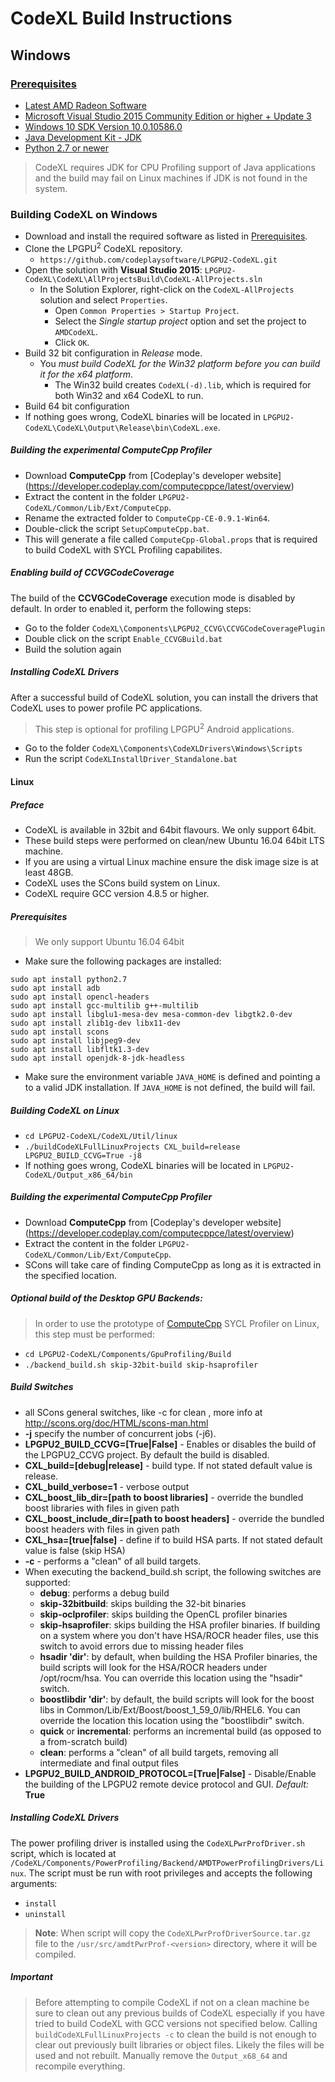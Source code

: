 CodeXL Build Instructions
===========================

## Windows

### [Prerequisites](#prerequisites)
* [Latest AMD Radeon Software](http://support.amd.com/en-us/download)
* [Microsoft Visual Studio 2015 Community Edition or higher + Update 3](https://visualstudio.microsoft.com/vs/older-downloads/)
* [Windows 10 SDK Version 10.0.10586.0](https://developer.microsoft.com/en-us/windows/downloads/sdk-archive)
* [Java Development Kit - JDK](http://www.oracle.com/technetwork/java/javase/downloads/jdk8-downloads-2133151.html)
* [Python 2.7 or newer](https://www.python.org/downloads/)

> CodeXL requires JDK for CPU Profiling support of Java applications and the build may fail on Linux machines if JDK is not found in the system.

### Building CodeXL on Windows

* Download and install the required software as listed in [Prerequisites](#prerequisites).
* Clone the LPGPU<sup>2</sup> CodeXL repository.
    * `https://github.com/codeplaysoftware/LPGPU2-CodeXL.git`
* Open the solution with **Visual Studio 2015**: `LPGPU2-CodeXL\CodeXL\AllProjectsBuild\CodeXL-AllProjects.sln`
  * In the Solution Explorer, right-click on the `CodeXL-AllProjects` solution and select `Properties`.
    * Open `Common Properties > Startup Project`.
    * Select the *Single startup project* option and set the project to `AMDCodeXL`.
    * Click `OK`.
* Build 32 bit configuration in *Release* mode.
  * You *must build CodeXL for the Win32 platform before you can build it for the x64 platform*.
    * The Win32 build creates `CodeXL(-d).lib`, which is required for both Win32 and x64 CodeXL to run.
* Build 64 bit configuration
* If nothing goes wrong, CodeXL binaries will be located in `LPGPU2-CodeXL\CodeXL\Output\Release\bin\CodeXL.exe`.

##### Building the experimental ComputeCpp Profiler
* Download **ComputeCpp** from [Codeplay's developer website]
(https://developer.codeplay.com/computecppce/latest/overview)
* Extract the content in the folder `LPGPU2-CodeXL/Common/Lib/Ext/ComputeCpp`.
* Rename the extracted folder to `ComputeCpp-CE-0.9.1-Win64`.
* Double-click the script `SetupComputeCpp.bat`.
* This will generate a file called `ComputeCpp-Global.props` that is required to build CodeXL with SYCL Profiling capabilites.


##### Enabling build of CCVGCodeCoverage
The build of the **CCVGCodeCoverage** execution mode is disabled by default. In order to enabled it, perform the following steps:
* Go to the folder ```CodeXL\Components\LPGPU2_CCVG\CCVGCodeCoveragePlugin```
* Double click on the script ```Enable_CCVGBuild.bat```
* Build the solution again

##### Installing CodeXL Drivers
After a successful build of CodeXL solution, you can install the drivers that CodeXL uses to power profile PC applications.
> This step is optional for profiling LPGPU<sup>2</sup> Android applications.
* Go to the folder `CodeXL\Components\CodeXLDrivers\Windows\Scripts`
* Run the script `CodeXLInstallDriver_Standalone.bat`

#### Linux

##### Preface

* CodeXL is available in 32bit and 64bit flavours. We only support 64bit.
* These build steps were performed on clean/new Ubuntu 16.04 64bit LTS machine.
* If you are using a virtual Linux machine ensure the disk image size is at least 48GB.
* CodeXL uses the SCons build system on Linux.
* CodeXL require GCC version 4.8.5 or higher.

##### Prerequisites
> We only support Ubuntu 16.04 64bit

- Make sure the following packages are installed:

```
sudo apt install python2.7
sudo apt install adb
sudo apt install opencl-headers
sudo apt install gcc-multilib g++-multilib
sudo apt install libglu1-mesa-dev mesa-common-dev libgtk2.0-dev
sudo apt install zlib1g-dev libx11-dev
sudo apt install scons
sudo apt install libjpeg9-dev
sudo apt install libfltk1.3-dev
sudo apt install openjdk-8-jdk-headless
```

- Make sure the environment variable `JAVA_HOME` is defined and pointing a to a valid JDK installation. If `JAVA_HOME` is not defined, the build will fail.

##### Building CodeXL on Linux
* `cd LPGPU2-CodeXL/CodeXL/Util/linux`
* `./buildCodeXLFullLinuxProjects CXL_build=release LPGPU2_BUILD_CCVG=True -j8`
* If nothing goes wrong, CodeXL binaries will be located in `LPGPU2-CodeXL/Output_x86_64/bin`

##### Building the experimental ComputeCpp Profiler
* Download **ComputeCpp** from [Codeplay's developer website]
(https://developer.codeplay.com/computecppce/latest/overview)
* Extract the content in the folder `LPGPU2-CodeXL/Common/Lib/Ext/ComputeCpp`.
* SCons will take care of finding ComputeCpp as long as it is extracted in the specified location.

##### Optional build of the Desktop GPU Backends:
> In order to use the prototype of [ComputeCpp](https://www.codeplay.com/products/computesuite/computecpp) SYCL Profiler on Linux, this step must be performed:
* `cd LPGPU2-CodeXL/Components/GpuProfiling/Build`
* `./backend_build.sh skip-32bit-build skip-hsaprofiler`

##### Build Switches
* all SCons general switches, like -c for clean , more info at http://scons.org/doc/HTML/scons-man.html
* __-j__ specify the number of concurrent jobs (-j6).
* __LPGPU2\_BUILD\_CCVG=[True|False]__ - Enables or disables the build of the LPGPU2_CCVG project. By default the build is disabled.
* __CXL\_build=[debug|release]__ - build type. If not stated default value is release.
* __CXL\_build\_verbose=1__ - verbose output
* __CXL\_boost\_lib\_dir=[path to boost libraries]__ - override the bundled boost libraries with files in given path
* __CXL\_boost\_include\_dir=[path to boost headers]__ - override the bundled boost headers with files in given path
* __CXL\_hsa=[true|false]__ - define if to build HSA parts. If not stated default value is false (skip HSA)
* __-c__ - performs a "clean" of all build targets.
* When executing the backend\_build.sh script, the following switches are supported:
    * __debug__: performs a debug build
    * __skip-32bitbuild__: skips building the 32-bit binaries
    * __skip-oclprofiler__: skips building the OpenCL profiler binaries
    * __skip-hsaprofiler__: skips building the HSA profiler binaries. If building on a system where you don't have HSA/ROCR header files, use this switch to avoid errors due to missing header files
    * __hsadir 'dir'__: by default, when building the HSA Profiler binaries, the build scripts will look for the HSA/ROCR headers under /opt/rocm/hsa.  You can override this location using the "hsadir" switch.
    * __boostlibdir 'dir'__: by default, the build scripts will look for the boost libs in Common/Lib/Ext/Boost/boost_1_59_0/lib/RHEL6.  You can override the location this location using the "boostlibdir" switch.
    * __quick__ or __incremental__: performs an incremental build (as opposed to a from-scratch build)
    * __clean__: performs a "clean" of all build targets, removing all intermediate and final output files
* __LPGPU2\_BUILD\_ANDROID\_PROTOCOL=[True|False]__ - Disable/Enable the
building of the LPGPU2 remote device protocol and GUI. _Default:_ __True__

##### Installing CodeXL Drivers
The power profiling driver is installed using the `CodeXLPwrProfDriver.sh` script, which is located at `/CodeXL/Components/PowerProfiling/Backend/AMDTPowerProfilingDrivers/Linux`.
The script must be run with root privileges and accepts the following arguments:
* `install`
* `uninstall`

> **Note**: When script will copy the ```CodeXLPwrProfDriverSource.tar.gz``` file to the ```/usr/src/amdtPwrProf-<version>``` directory, where it will be compiled.

##### Important

> Before attempting to compile CodeXL if not on a clean machine be sure to clean out any previous builds of CodeXL especially if you have tried to build CodeXL with GCC versions not specified below. Calling `buildCodeXLFullLinuxProjects -c` to clean the build is not enough to clear out previously built libraries or object files. Likely the files will be used and not rebuilt. Manually remove the `Output_x68_64` and recompile everything.